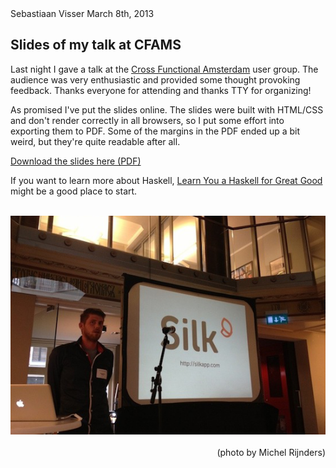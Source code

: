 <article>

<div class=meta>
<span class=author>Sebastiaan Visser</span>
<span class=date>March 8th, 2013</span>
</div>

# Slides of my talk at CFAMS

Last night I gave a talk at the <a href=http://www.meetup.com/funadam/>Cross
Functional Amsterdam</a> user group. The audience was very enthusiastic and
provided some thought provoking feedback. Thanks everyone for attending and
thanks TTY for organizing!

As promised I've put the slides online. The slides were built with HTML/CSS and
don't render correctly in all browsers, so I put some effort into exporting
them to PDF. Some of the margins in the PDF ended up a bit weird, but they're
quite readable after all.

[Download the slides here (PDF)](/file/why-types-matter.pdf)

If you want to learn more about Haskell, [Learn You a Haskell for Great
Good](http://learnyouahaskell.com/) might be a good place to start.

<br>
<a href=http://www.meetup.com/funadam/photos/14474852/228250472/><img src=/image/cfams.png></a>
<div style=text-align:right><br>(photo by Michel Rijnders)</div>

</article>
